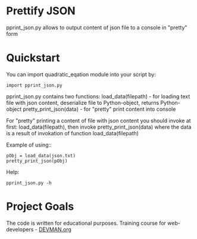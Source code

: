 # Prettify JSON

pprint_json.py allows to output content of json file to a console in "pretty" form

# Quickstart

You can import quadratic_eqation module into your script by:
```#!bash
import pprint_json.py
```

pprint_json.py contains two functions:
load_data(filepath) - for loading text file with json content, deserialize file to Python-object, returns Python-object
pretty_print_json(data) - for "pretty" print content into console

For "pretty" printing a content of file with json content you should invoke at first: load_data(filepath), then invoke pretty_print_json(data) where the data is a result of invokation of function load_data(filepath)

Example of using::

```#!bash
pObj = load_data(json.txt)
pretty_print_json(pObj)
```

Help:
```#!bash
pprint_json.py -h
```


# Project Goals

The code is written for educational purposes. Training course for web-developers - [DEVMAN.org](https://devman.org)
